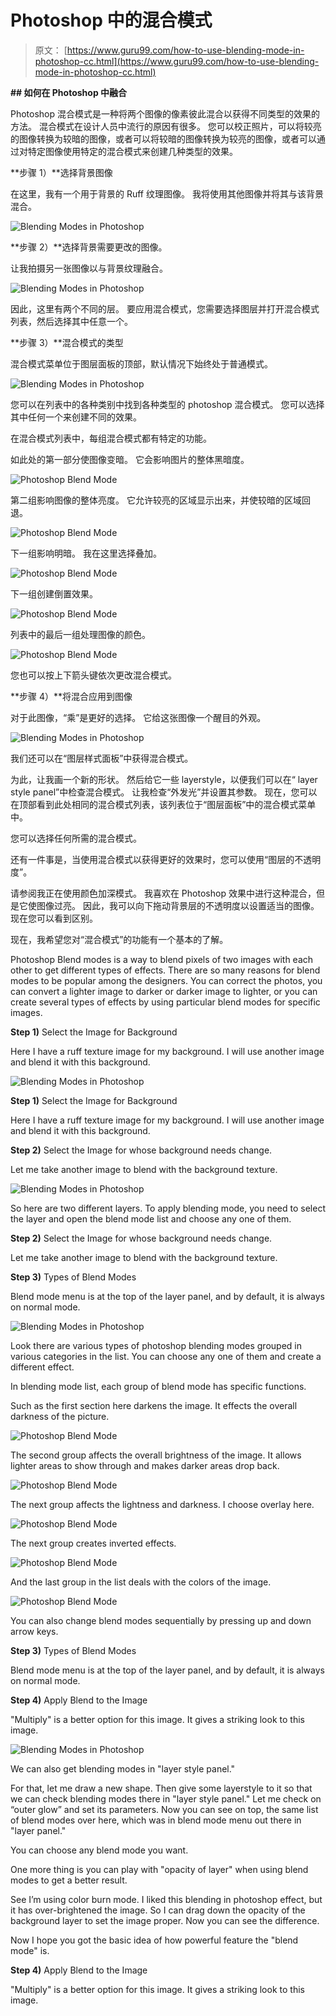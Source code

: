 # Photoshop 中的混合模式

> 原文： [https://www.guru99.com/how-to-use-blending-mode-in-photoshop-cc.html](https://www.guru99.com/how-to-use-blending-mode-in-photoshop-cc.html)

 **## 如何在 Photoshop 中融合** 

Photoshop 混合模式是一种将两个图像的像素彼此混合以获得不同类型的效果的方法。 混合模式在设计人员中流行的原因有很多。 您可以校正照片，可以将较亮的图像转换为较暗的图像，或者可以将较暗的图像转换为较亮的图像，或者可以通过对特定图像使用特定的混合模式来创建几种类型的效果。

**步骤 1）**选择背景图像

在这里，我有一个用于背景的 Ruff 纹理图像。 我将使用其他图像并将其与该背景混合。

![Blending Modes in Photoshop](img/e9fdafcc69198dbfe5b7e7c6be381f6f.png)

**步骤 2）**选择背景需要更改的图像。

让我拍摄另一张图像以与背景纹理融合。

![Blending Modes in Photoshop](img/bccc8393a90b5982c9e880f8320c20ed.png)

因此，这里有两个不同的层。 要应用混合模式，您需要选择图层并打开混合模式列表，然后选择其中任意一个。

**步骤 3）**混合模式的类型

混合模式菜单位于图层面板的顶部，默认情况下始终处于普通模式。

![Blending Modes in Photoshop](img/806048f77da60350ae8864e45a97b8ec.png)

您可以在列表中的各种类别中找到各种类型的 photoshop 混合模式。 您可以选择其中任何一个来创建不同的效果。

在混合模式列表中，每组混合模式都有特定的功能。

如此处的第一部分使图像变暗。 它会影响图片的整体黑暗度。

![Photoshop Blend Mode](img/f9a0a7e6351150e9612ac8fff334e008.png)

第二组影响图像的整体亮度。 它允许较亮的区域显示出来，并使较暗的区域回退。

![Photoshop Blend Mode](img/a8251856856b2712d084f3e3b59e4402.png)

下一组影响明暗。 我在这里选择叠加。

![Photoshop Blend Mode](img/1d33ea300d018a112758e74db13fd3a9.png)

下一组创建倒置效果。

![Photoshop Blend Mode](img/4684dcc76eb86c200f5b678caf21123f.png)

列表中的最后一组处理图像的颜色。

![Photoshop Blend Mode](img/469aca0c6012ea5408265aecfb184cdb.png)

您也可以按上下箭头键依次更改混合模式。

**步骤 4）**将混合应用到图像

对于此图像，“乘”是更好的选择。 它给这张图像一个醒目的外观。

![Blending Modes in Photoshop](img/d07d10a8a64ea79fdc6bf3dcf79d6c06.png)

我们还可以在“图层样式面板”中获得混合模式。

为此，让我画一个新的形状。 然后给它一些 layerstyle，以便我们可以在“ layer style panel”中检查混合模式。 让我检查“外发光”并设置其参数。 现在，您可以在顶部看到此处相同的混合模式列表，该列表位于“图层面板”中的混合模式菜单中。

您可以选择任何所需的混合模式。

还有一件事是，当使用混合模式以获得更好的效果时，您可以使用“图层的不透明度”。

请参阅我正在使用颜色加深模式。 我喜欢在 Photoshop 效果中进行这种混合，但是它使图像过亮。 因此，我可以向下拖动背景层的不透明度以设置适当的图像。 现在您可以看到区别。

现在，我希望您对“混合模式”的功能有一个基本的了解。

Photoshop Blend modes is a way to blend pixels of two images with each other to get different types of effects. There are so many reasons for blend modes to be popular among the designers. You can correct the photos, you can convert a lighter image to darker or darker image to lighter, or you can create several types of effects by using particular blend modes for specific images.

**Step 1)** Select the Image for Background

Here I have a ruff texture image for my background. I will use another image and blend it with this background.

![Blending Modes in Photoshop](img/e9fdafcc69198dbfe5b7e7c6be381f6f.png)

**Step 1)** Select the Image for Background

Here I have a ruff texture image for my background. I will use another image and blend it with this background.

**Step 2)** Select the Image for whose background needs change.

Let me take another image to blend with the background texture.

![Blending Modes in Photoshop](img/bccc8393a90b5982c9e880f8320c20ed.png)

So here are two different layers. To apply blending mode, you need to select the layer and open the blend mode list and choose any one of them.

**Step 2)** Select the Image for whose background needs change.

Let me take another image to blend with the background texture.

**Step 3)** Types of Blend Modes

Blend mode menu is at the top of the layer panel, and by default, it is always on normal mode.

![Blending Modes in Photoshop](img/806048f77da60350ae8864e45a97b8ec.png)

Look there are various types of photoshop blending modes grouped in various categories in the list. You can choose any one of them and create a different effect.

In blending mode list, each group of blend mode has specific functions.

Such as the first section here darkens the image. It effects the overall darkness of the picture.

![Photoshop Blend Mode](img/f9a0a7e6351150e9612ac8fff334e008.png)

The second group affects the overall brightness of the image. It allows lighter areas to show through and makes darker areas drop back.

![Photoshop Blend Mode](img/a8251856856b2712d084f3e3b59e4402.png)

The next group affects the lightness and darkness. I choose overlay here.

![Photoshop Blend Mode](img/1d33ea300d018a112758e74db13fd3a9.png)

The next group creates inverted effects.

![Photoshop Blend Mode](img/4684dcc76eb86c200f5b678caf21123f.png)

And the last group in the list deals with the colors of the image.

![Photoshop Blend Mode](img/469aca0c6012ea5408265aecfb184cdb.png)

You can also change blend modes sequentially by pressing up and down arrow keys.

**Step 3)** Types of Blend Modes

Blend mode menu is at the top of the layer panel, and by default, it is always on normal mode.

**Step 4)** Apply Blend to the Image

"Multiply" is a better option for this image. It gives a striking look to this image.

![Blending Modes in Photoshop](img/d07d10a8a64ea79fdc6bf3dcf79d6c06.png)

We can also get blending modes in "layer style panel."

For that, let me draw a new shape. Then give some layerstyle to it so that we can check blending modes there in "layer style panel." Let me check on “outer glow” and set its parameters. Now you can see on top, the same list of blend modes over here, which was in blend mode menu out there in "layer panel."

You can choose any blend mode you want.

One more thing is you can play with "opacity of layer" when using blend modes to get a better result.

See I’m using color burn mode. I liked this blending in photoshop effect, but it has over-brightened the image. So I can drag down the opacity of the background layer to set the image proper. Now you can see the difference.

Now I hope you got the basic idea of how powerful feature the "blend mode" is.

**Step 4)** Apply Blend to the Image

"Multiply" is a better option for this image. It gives a striking look to this image.